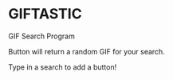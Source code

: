 # GIFTASTIC
GIF Search Program

Button will return a random GIF for your search.

Type in a search to add a button!
